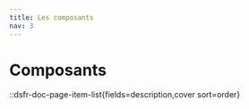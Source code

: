 ```yaml
---
title: Les composants
nav: 3
---
```


# Composants

::dsfr-doc-page-item-list{fields=description,cover sort=order}
